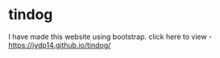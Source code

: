 # tindog
I have made this website using bootstrap. 
click here to view - https://jydp14.github.io/tindog/
